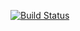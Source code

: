 [![Build Status](https://travis-ci.org/Nenglish7/Lovell.svg?branch=master)](https://travis-ci.org/Nenglish7/Lovell)
